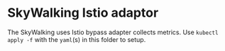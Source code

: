 # SkyWalking Istio adaptor
The SkyWalking uses Istio bypass adapter collects metrics. Use `kubectl apply -f` with the `yaml`(s) in this folder to setup.
